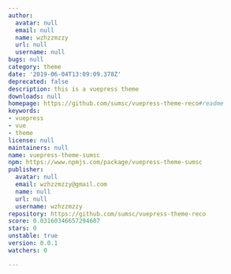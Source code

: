 ```yaml
---
author:
  avatar: null
  email: null
  name: wzhzzmzzy
  url: null
  username: null
bugs: null
category: theme
date: '2019-06-04T13:09:09.378Z'
deprecated: false
description: this is a vuepress theme
downloads: null
homepage: https://github.com/sumsc/vuepress-theme-reco#readme
keywords:
- vuepress
- vue
- theme
license: null
maintainers: null
name: vuepress-theme-sumsc
npm: https://www.npmjs.com/package/vuepress-theme-sumsc
publisher:
  avatar: null
  email: wzhzzmzzy@gmail.com
  name: null
  url: null
  username: wzhzzmzzy
repository: https://github.com/sumsc/vuepress-theme-reco
score: 0.03160346657294607
stars: 0
unstable: true
version: 0.0.1
watchers: 0

---
```


